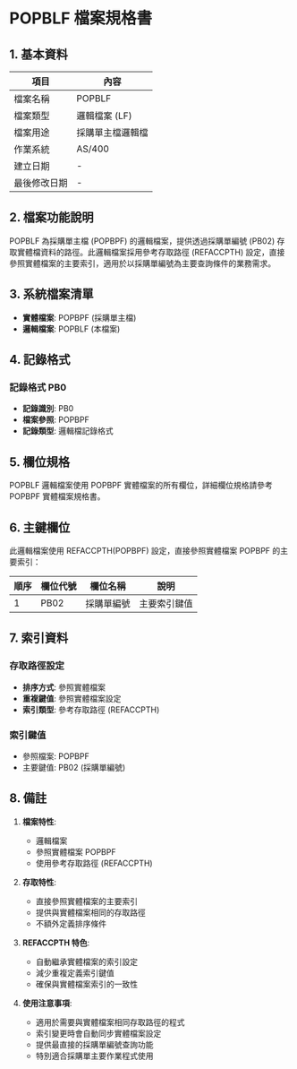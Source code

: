 # POPBLF 檔案規格書

## 1. 基本資料

| 項目 | 內容 |
|------|------|
| 檔案名稱 | POPBLF |
| 檔案類型 | 邏輯檔案 (LF) |
| 檔案用途 | 採購單主檔邏輯檔 |
| 作業系統 | AS/400 |
| 建立日期 | - |
| 最後修改日期 | - |

## 2. 檔案功能說明

POPBLF 為採購單主檔 (POPBPF) 的邏輯檔案，提供透過採購單編號 (PB02) 存取實體檔資料的路徑。此邏輯檔案採用參考存取路徑 (REFACCPTH) 設定，直接參照實體檔案的主要索引，適用於以採購單編號為主要查詢條件的業務需求。

## 3. 系統檔案清單

- **實體檔案**: POPBPF (採購單主檔)
- **邏輯檔案**: POPBLF (本檔案)

## 4. 記錄格式

### 記錄格式 PB0
- **記錄識別**: PB0
- **檔案參照**: POPBPF
- **記錄類型**: 邏輯檔記錄格式

## 5. 欄位規格

POPBLF 邏輯檔案使用 POPBPF 實體檔案的所有欄位，詳細欄位規格請參考 POPBPF 實體檔案規格書。

## 6. 主鍵欄位

此邏輯檔案使用 REFACCPTH(POPBPF) 設定，直接參照實體檔案 POPBPF 的主要索引：

| 順序 | 欄位代號 | 欄位名稱 | 說明 |
|------|----------|----------|------|
| 1 | PB02 | 採購單編號 | 主要索引鍵值 |

## 7. 索引資料

### 存取路徑設定
- **排序方式**: 參照實體檔案
- **重複鍵值**: 參照實體檔案設定
- **索引類型**: 參考存取路徑 (REFACCPTH)

### 索引鍵值
- 參照檔案: POPBPF
- 主要鍵值: PB02 (採購單編號)

## 8. 備註

1. **檔案特性**: 
   - 邏輯檔案
   - 參照實體檔案 POPBPF
   - 使用參考存取路徑 (REFACCPTH)

2. **存取特性**:
   - 直接參照實體檔案的主要索引
   - 提供與實體檔案相同的存取路徑
   - 不額外定義排序條件

3. **REFACCPTH 特色**:
   - 自動繼承實體檔案的索引設定
   - 減少重複定義索引鍵值
   - 確保與實體檔案索引的一致性

4. **使用注意事項**:
   - 適用於需要與實體檔案相同存取路徑的程式
   - 索引變更時會自動同步實體檔案設定
   - 提供最直接的採購單編號查詢功能
   - 特別適合採購單主要作業程式使用 